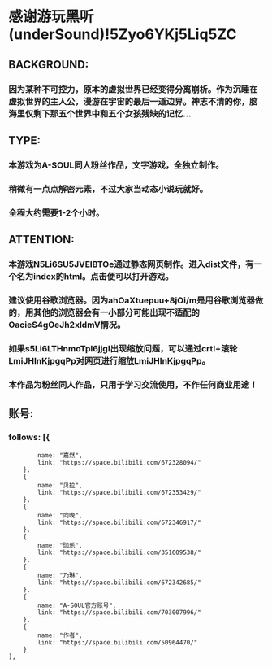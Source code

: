 # 感谢游玩黑听(underSound)!5Zyo6YKj5Liq5ZC

## BACKGROUND:
### 因为某种不可控力，原本的虚拟世界已经变得分离崩析。作为沉睡在虚拟世界的主人公，漫游在宇宙的最后一道边界。神志不清的你，脑海里仅剩下那五个世界中和五个女孩残缺的记忆...

## TYPE:
### 本游戏为A-SOUL同人粉丝作品，文字游戏，全独立制作。
### 稍微有一点点解密元素，不过大家当动态小说玩就好。
### 全程大约需要1-2个小时。

## ATTENTION:
### 本游戏N5Li6SU5JVElBTOe通过静态网页制作。进入dist文件，有一个名为index的html。点击便可以打开游戏。
### 建议使用谷歌浏览器。因为ahOaXtuepuu+8jOi/m是用谷歌浏览器做的，用其他的浏览器会有一小部分可能出现不适配的OacieS4gOeJh2xldmV情况。
### 如果s5Li6LTHnmoTpl6jjgI出现缩放问题，可以通过crtl+滚轮LmiJHlnKjpgqPp对网页进行缩放LmiJHlnKjpgqPp。
### 本作品为粉丝同人作品，只用于学习交流使用，不作任何商业用途！

## 账号:
### follows: [{
            name: "嘉然",
            link: "https://space.bilibili.com/672328094/"
        },
        {
            name: "贝拉",
            link: "https://space.bilibili.com/672353429/"
        },
        {
            name: "向晚",
            link: "https://space.bilibili.com/672346917/"
        },
        {
            name: "珈乐",
            link: "https://space.bilibili.com/351609538/"
        },
        {
            name: "乃琳",
            link: "https://space.bilibili.com/672342685/"
        },
        {
            name: "A-SOUL官方账号",
            link: "https://space.bilibili.com/703007996/"
        },
        {
            name: "作者",
            link: "https://space.bilibili.com/50964470/"
        }
    ],